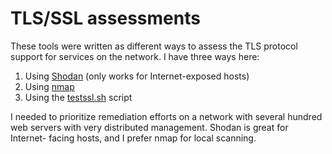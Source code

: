 # TLS/SSL assessments

These tools were written as different ways to assess the TLS protocol
support for services on the network. I have three ways here:

 1. Using [Shodan](https://shodan.io) (only works for Internet-exposed hosts)
 2. Using [nmap](https://nmap.org)
 3. Using the [testssl.sh](https://testssl.sh) script

I needed to prioritize remediation efforts on a network with several hundred
web servers with very distributed management. Shodan is great for Internet-
facing hosts, and I prefer nmap for local scanning.
